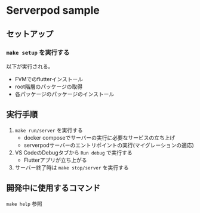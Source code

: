 # Serverpod sample

## セットアップ

### `make setup` を実行する

以下が実行される。
  * FVMでのflutterインストール
  * root階層のパッケージの取得
  * 各パッケージのパッケージのインストール

## 実行手順
1. `make run/server` を実行する
    * docker composeでサーバーの実行に必要なサービスの立ち上げ
    * serverpodサーバーのエントリポイントの実行(マイグレーションの適応)
2. VS CodeのDebugタブから `Run debug` で実行する
    * Flutterアプリが立ち上がる
3. サーバー終了時は `make stop/server` を実行する

## 開発中に使用するコマンド

`make help` 参照



